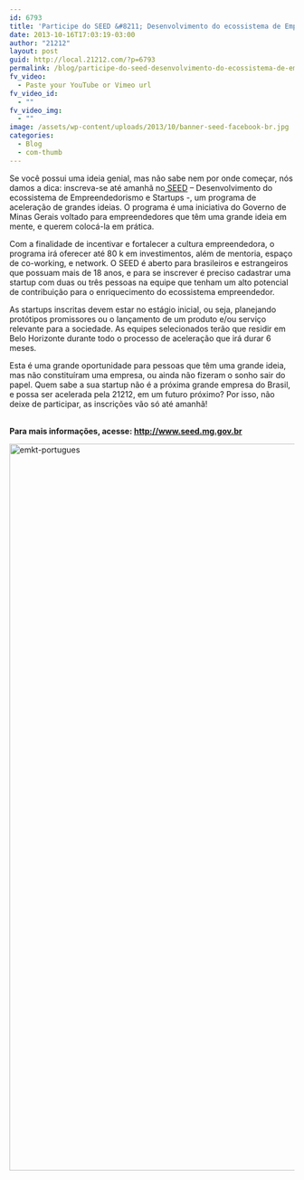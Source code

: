 ```yaml
---
id: 6793
title: 'Participe do SEED &#8211; Desenvolvimento do ecossistema de Empreendedorismo e Startups'
date: 2013-10-16T17:03:19-03:00
author: "21212"
layout: post
guid: http://local.21212.com/?p=6793
permalink: /blog/participe-do-seed-desenvolvimento-do-ecossistema-de-empreendedorismo-e-startups/
fv_video:
  - Paste your YouTube or Vimeo url
fv_video_id:
  - ""
fv_video_img:
  - ""
image: /assets/wp-content/uploads/2013/10/banner-seed-facebook-br.jpg
categories:
  - Blog
  - com-thumb
---
```

<p dir="ltr">
  Se você possui uma ideia genial, mas não sabe nem por onde começar, nós damos a dica: inscreva-se até amanhã no<a href="http://www.seed.mg.gov.br"> SEED</a> &#8211; Desenvolvimento do ecossistema de Empreendedorismo e Startups -, um programa de aceleração de grandes ideias. O programa é uma iniciativa do Governo de Minas Gerais voltado para empreendedores que têm uma grande ideia em mente, e querem colocá-la em prática.
</p>

Com a finalidade de incentivar e fortalecer a cultura empreendedora, o programa irá oferecer até 80 k em investimentos, além de mentoria, espaço de co-working, e network. O SEED é aberto para brasileiros e estrangeiros que possuam mais de 18 anos, e para se inscrever é preciso cadastrar uma startup com duas ou três pessoas na equipe que tenham um alto potencial de contribuição para o enriquecimento do ecossistema empreendedor.

As startups inscritas devem estar no estágio inicial, ou seja, planejando protótipos promissores ou o lançamento de um produto e/ou serviço relevante para a sociedade. As equipes selecionados terão que residir em Belo Horizonte durante todo o processo de aceleração que irá durar 6 meses.

Esta é uma grande oportunidade para pessoas que têm uma grande ideia, mas não constituíram uma empresa, ou ainda não fizeram o sonho sair do papel. Quem sabe a sua startup não é a próxima grande empresa do Brasil, e possa ser acelerada pela 21212, em um futuro próximo? Por isso, não deixe de participar, as inscrições vão só até amanhã!

<b id="docs-internal-guid-350e3274-c2d7-9b68-3a89-0dde8d52c1ee"><br /> Para mais informações, acesse: <a href="http://www.seed.mg.gov.br">http://www.seed.mg.gov.br</a></b>

[<img class="aligncenter size-full wp-image-6794" alt="emkt-portugues" src="{{ site.url }}/assets/wp-content/uploads/2013/10/emkt-portugues.jpg" width="600" height="1285" srcset="{{ site.url }}/assets/wp-content/uploads/2013/10/emkt-portugues.jpg 600w, {{ site.url }}/assets/wp-content/uploads/2013/10/emkt-portugues-140x300.jpg 140w, {{ site.url }}/assets/wp-content/uploads/2013/10/emkt-portugues-478x1024.jpg 478w" sizes="(max-width: 600px) 100vw, 600px" />](http://local.21212.com/assets/wp-content/uploads/2013/10/emkt-portugues.jpg)